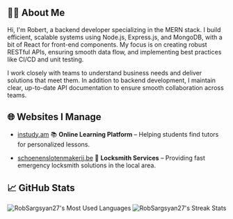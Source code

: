 ## 👨‍💻 About Me
Hi, I'm Robert, a backend developer specializing in the MERN stack. I build efficient, scalable systems using Node.js, Express.js, and MongoDB, with a bit of React for front-end components. My focus is on creating robust RESTful APIs, ensuring smooth data flow, and implementing best practices like CI/CD and unit testing. 

I work closely with teams to understand business needs and deliver solutions that meet them. In addition to backend development, I maintain clear, up-to-date API documentation to ensure smooth collaboration across teams.

## 🌐 Websites I Manage
- [instudy.am](https://instudy.am)
  📚 **Online Learning Platform** – Helping students find tutors for personalized lessons.

- [schoenenslotenmakerij.be](https://schoenenslotenmakerij.be)
  🔐 **Locksmith Services** – Providing fast emergency locksmith solutions in the local area.

## 📈 GitHub Stats
<div align=center>
  <img src="https://github-readme-stats.vercel.app/api/top-langs?username=RobSargsyan27&theme=transparent&layout=donut&hide=css,html,scss&langs_count=8&border_radius=10&show_icons=true&locale=en" alt="RobSargsyan27's Most Used Languages" />
  <img src="https://github-readme-streak-stats.herokuapp.com/?user=RobSargsyan27&theme=transparent&count_private=true&border_radius=10&locale=en" alt="RobSargsyan27's Streak Stats" />
</div>
